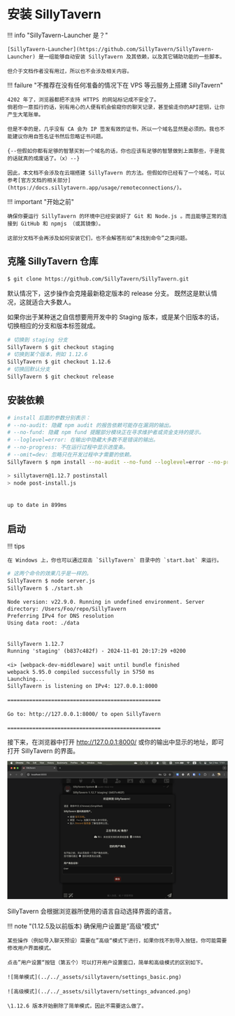# 安装 SillyTavern

!!! info "SillyTavern-Launcher 是？"

    [SillyTavern-Launcher](https://github.com/SillyTavern/SillyTavern-Launcher) 是一组能够自动安装 SillyTavern 及其依赖，以及其它辅助功能的一些脚本。

    但介于文档作者没有用过，所以也不会涉及相关内容。

!!! failure "不推荐在没有任何准备的情况下在 VPS 等云服务上搭建 SillyTavern"

    4202 年了，浏览器都把不支持 HTTPS 的网站标记成不安全了。
    倘若你一意孤行的话，别有用心的人便有机会偷窥你的聊天记录，甚至偷走你的API密钥，让你产生大笔账单。

    但是不幸的是，几乎没有 CA 会为 IP 签发有效的证书，所以一个域名显然是必须的。我也不能建议你用自签名证书然后忽略证书问题。

    {--但假如你都有足够的智慧买到一个域名的话，你也应该有足够的智慧做到上面那些，于是我的话就真的成废话了。（x）--}

    因此，本文档不会涉及在云端搭建 SillyTavern 的方法。但假如你已经有了一个域名，可以参考[官方文档的相关部分](https://docs.sillytavern.app/usage/remoteconnections/)。

!!! important "开始之前"

    确保你要运行 SillyTavern 的环境中已经安装好了 Git 和 Node.js 。而且能够正常的连接到 GitHub 和 npmjs （或其镜像）。
    
    这部分文档不会再涉及如何安装它们，也不会解答形如“未找到命令”之类问题。

## 克隆 SillyTavern 仓库

```bash
$ git clone https://github.com/SillyTavern/SillyTavern.git
```

默认情况下，这步操作会克隆最新稳定版本的 release 分支。
既然这是默认情况，这就适合大多数人。

如果你出于某种迷之自信想要用开发中的 Staging 版本，或是某个旧版本的话，切换相应的分支和版本标签就成。

```bash
# 切换到 staging 分支
SillyTavern $ git checkout staging
# 切换到某个版本，例如 1.12.6
SillyTavern $ git checkout 1.12.6
# 切换回默认分支
SillyTavern $ git checkout release
```
## 安装依赖

```bash
# install 后面的参数分别表示：
# --no-audit: 隐藏 npm audit 的报告依赖可能存在漏洞的输出。
# --no-fund: 隐藏 npm fund 提醒部分模块正在寻求维护者或资金支持的提示。
# --loglevel=error: 在输出中隐藏大多数不是错误的输出。
# --no-progress: 不在运行过程中显示进度条。
# --omit=dev: 忽略只在开发过程中才需要的依赖。
SillyTavern $ npm install --no-audit --no-fund --loglevel=error --no-progress --omit=dev
```

```bash title="这是输出"
> sillytavern@1.12.7 postinstall
> node post-install.js


up to date in 899ms
```

## 启动

!!! tips

    在 Windows 上，你也可以通过双击 `SillyTavern` 目录中的 `start.bat` 来运行。

```bash
# 这两个命令的效果几乎是一样的。
SillyTavern $ node server.js
SillyTavern $ ./start.sh
```

```text title="这是输出"
Node version: v22.9.0. Running in undefined environment. Server directory: /Users/Foo/repo/SillyTavern
Preferring IPv4 for DNS resolution
Using data root: ./data


SillyTavern 1.12.7
Running 'staging' (b837c482f) - 2024-11-01 20:17:29 +0200

<i> [webpack-dev-middleware] wait until bundle finished
webpack 5.95.0 compiled successfully in 5750 ms
Launching...
SillyTavern is listening on IPv4: 127.0.0.1:8000

=================================================

Go to: http://127.0.0.1:8000/ to open SillyTavern

=================================================
```

接下来，在浏览器中打开 http://127.0.0.1:8000/ 或你的输出中显示的地址，即可打开 SillyTavern 的界面。

![](../../_assets/sillytavern/interface.png)

SillyTavern 会根据浏览器所使用的语言自动选择界面的语言。

!!! note "(1.12.5及以前版本) 确保用户设置是”高级“模式"

    某些操作（例如导入聊天预设）需要在”高级“模式下进行，如果你找不到导入按钮，你可能需要修改用户界面模式。
    
    点击”用户设置“按钮（第五个）可以打开用户设置窗口，简单和高级模式的区别如下。

    ![简单模式](../../_assets/sillytavern/settings_basic.png)

    ![高级模式](../../_assets/sillytavern/settings_advanced.png)

    \1.12.6 版本开始删除了简单模式，因此不需要这么做了。